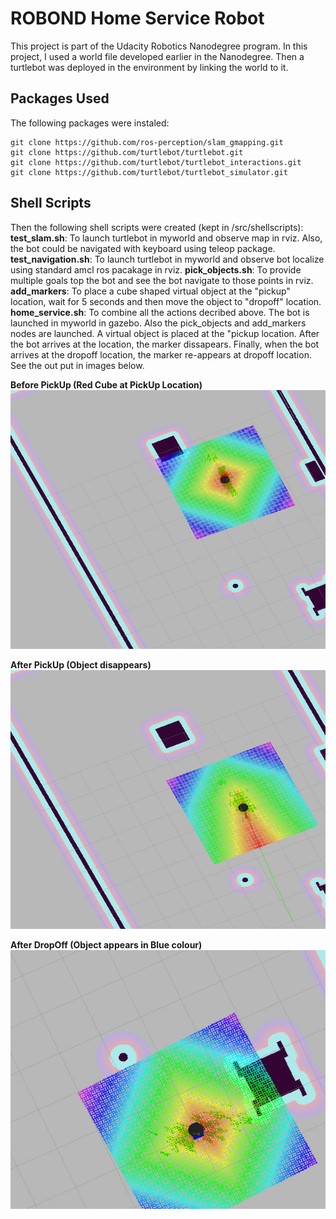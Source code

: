 # ROBOND Home Service Robot

This project is part of the Udacity Robotics Nanodegree program. In this project, I used a world file developed earlier in the Nanodegree. Then a turtlebot was deployed in the environment by linking the world to it. 

## Packages Used
The following packages were instaled:
```
git clone https://github.com/ros-perception/slam_gmapping.git
git clone https://github.com/turtlebot/turtlebot.git
git clone https://github.com/turtlebot/turtlebot_interactions.git
git clone https://github.com/turtlebot/turtlebot_simulator.git
```

## Shell Scripts
Then the following shell scripts were created (kept in /src/shellscripts): <br/>
**test_slam.sh**: To launch turtlebot in myworld and observe map in rviz. Also, the bot could be navigated with keyboard using teleop package.
**test_navigation.sh**: To launch turtlebot in myworld and observe bot localize using standard amcl ros pacakage in rviz.
**pick_objects.sh**: To provide multiple goals top the bot and see the bot navigate to those points in rviz.
**add_markers**: To place a cube shaped virtual object at the "pickup" location, wait for 5 seconds and then move the object to "dropoff" location.
**home_service.sh**: To combine all the actions decribed above. The bot is launched in myworld in gazebo. Also the pick_objects and add_markers nodes are launched. A virtual object is placed at the "pickup location. After the bot arrives at the location, the marker dissapears. Finally, when the bot arrives at the dropoff location, the marker re-appears at  dropoff location. See the out put in images below.


**Before PickUp (Red Cube at PickUp Location)**
<img src="images/Before_PickUp.png" width="779" height="414" />

**After PickUp (Object disappears)**
<img src="images/After_PickUp.png" width="779" height="414" />

**After DropOff (Object appears in Blue colour)**
<img src="images/DropOff.png" width="779" height="414" />
